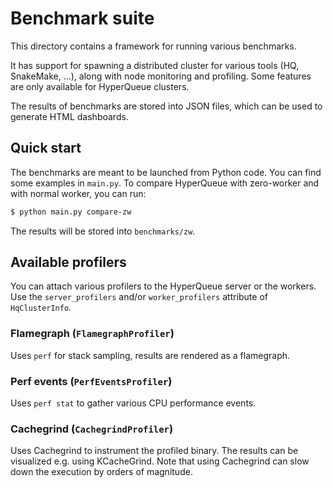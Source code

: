 # Benchmark suite
This directory contains a framework for running various benchmarks.

It has support for spawning a distributed cluster for various tools (HQ, SnakeMake, ...), along with
node monitoring and profiling. Some features are only available for HyperQueue clusters.

The results of benchmarks are stored into JSON files, which can be used to generate HTML dashboards.

## Quick start
The benchmarks are meant to be launched from Python code. You can find some examples in `main.py`.
To compare HyperQueue with zero-worker and with normal worker, you can run:
```bash
$ python main.py compare-zw
```
The results will be stored into `benchmarks/zw`.

## Available profilers
You can attach various profilers to the HyperQueue server or the workers. Use the `server_profilers`
and/or `worker_profilers` attribute of `HqClusterInfo`.

### Flamegraph (`FlamegraphProfiler`)
Uses `perf` for stack sampling, results are rendered as a flamegraph.

### Perf events (`PerfEventsProfiler`)
Uses `perf stat` to gather various CPU performance events.

### Cachegrind (`CachegrindProfiler`)
Uses Cachegrind to instrument the profiled binary. The results can be visualized e.g. using KCacheGrind.
Note that using Cachegrind can slow down the execution by orders of magnitude.
